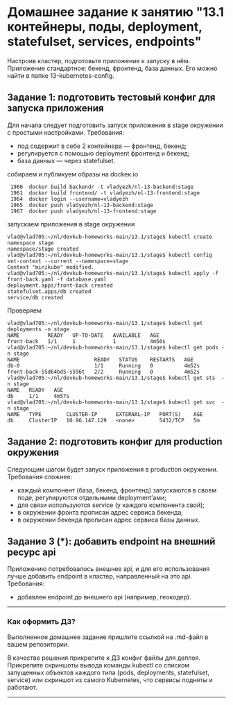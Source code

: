 # Домашнее задание к занятию "13.1 контейнеры, поды, deployment, statefulset, services, endpoints"
Настроив кластер, подготовьте приложение к запуску в нём. Приложение стандартное: бекенд, фронтенд, база данных. Его можно найти в папке 13-kubernetes-config.

## Задание 1: подготовить тестовый конфиг для запуска приложения
Для начала следует подготовить запуск приложения в stage окружении с простыми настройками. Требования:
* под содержит в себе 2 контейнера — фронтенд, бекенд;
* регулируется с помощью deployment фронтенд и бекенд;
* база данных — через statefulset.

собираем и публикуем образы на dockeк.io
```
 1960  docker build backend/ -t vladyezh/nl-13-backend:stage
 1961  docker build frontend/ -t vladyezh/nl-13-frontend:stage
 1964  docker login --username=vladyezh
 1965  docker push vladyezh/nl-13-backend:stage
 1967  docker push vladyezh/nl-13-frontend:stage
```
запускаем приложения в stage окружении

```
vlad@vlad705:~/nl/devkub-homeworks-main/13.1/stage$ kubectl create namespace stage 
namespace/stage created
vlad@vlad705:~/nl/devkub-homeworks-main/13.1/stage$ kubectl config set-context --current --namespace=stage 
Context "minikube" modified.
vlad@vlad705:~/nl/devkub-homeworks-main/13.1/stage$ kubectl apply -f front-back.yaml -f database.yaml 
deployment.apps/front-back created
statefulset.apps/db created
service/db created
```
Проверяем

```
vlad@vlad705:~/nl/devkub-homeworks-main/13.1/stage$ kubectl get deployments -n stage
NAME         READY   UP-TO-DATE   AVAILABLE   AGE
front-back   1/1     1            1           4m50s
vlad@vlad705:~/nl/devkub-homeworks-main/13.1/stage$ kubectl get pods -n stage
NAME                        READY   STATUS    RESTARTS   AGE
db-0                        1/1     Running   0          4m52s
front-back-55d64bd5-s596t   2/2     Running   0          4m52s
vlad@vlad705:~/nl/devkub-homeworks-main/13.1/stage$ kubectl get sts  -n stage
NAME   READY   AGE
db     1/1     4m57s
vlad@vlad705:~/nl/devkub-homeworks-main/13.1/stage$ kubectl get svc  -n stage
NAME   TYPE        CLUSTER-IP      EXTERNAL-IP   PORT(S)    AGE
db     ClusterIP   10.96.147.129   <none>        5432/TCP   5m
```

## Задание 2: подготовить конфиг для production окружения
Следующим шагом будет запуск приложения в production окружении. Требования сложнее:
* каждый компонент (база, бекенд, фронтенд) запускаются в своем поде, регулируются отдельными deployment’ами;
* для связи используются service (у каждого компонента свой);
* в окружении фронта прописан адрес сервиса бекенда;
* в окружении бекенда прописан адрес сервиса базы данных.

## Задание 3 (*): добавить endpoint на внешний ресурс api
Приложению потребовалось внешнее api, и для его использования лучше добавить endpoint в кластер, направленный на это api. Требования:
* добавлен endpoint до внешнего api (например, геокодер).

---

### Как оформить ДЗ?

Выполненное домашнее задание пришлите ссылкой на .md-файл в вашем репозитории.

В качестве решения прикрепите к ДЗ конфиг файлы для деплоя. Прикрепите скриншоты вывода команды kubectl со списком запущенных объектов каждого типа (pods, deployments, statefulset, service) или скриншот из самого Kubernetes, что сервисы подняты и работают.

---
